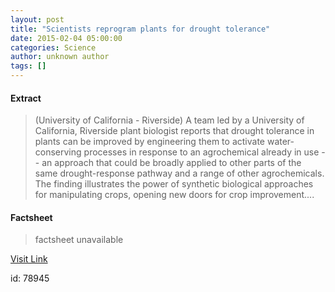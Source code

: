 ```yaml
---
layout: post
title: "Scientists reprogram plants for drought tolerance"
date: 2015-02-04 05:00:00
categories: Science
author: unknown author
tags: []
---
```



#### Extract
>(University of California - Riverside) A team led by a University of California, Riverside plant biologist reports that drought tolerance in plants can be improved by engineering them to activate water-conserving processes in response to an agrochemical already in use -- an approach that could be broadly applied to other parts of the same drought-response pathway and a range of other agrochemicals. The finding illustrates the power of synthetic biological approaches for manipulating crops, opening new doors for crop improvement....

#### Factsheet
>factsheet unavailable

[Visit Link](http://www.eurekalert.org/pub_releases/2015-02/uoc--srp020315.php)

id:   78945

